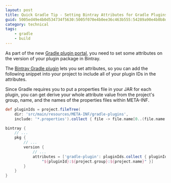 ```yaml
---
layout: post
title: Quick Gradle Tip - Setting Bintray Attributes for Gradle Plugins
guid: 5005ed49e4b0d534734f5630:5005f070e4b0ee36c463b555:54289a90e4b0b8d209dc07e3
category: technical
tags:
    - gradle
    - build
---
```

As part of the new [Gradle plugin portal](http://plugins.gradle.org), you need to set some attributes on the version of your plugin package in Bintray.

The [Bintray Gradle plugin](https://github.com/bintray/gradle-bintray-plugin) lets you set attributes, so you can add the following snippet into your project to include all of your plugin IDs in the attributes.

Since Gradle requires you to put a properties file in your JAR for each plugin, you can get derive your whole attribute value from the project's group, name, and the names of the properties files within META-INF.

```groovy
def pluginIds = project.fileTree(
    dir: 'src/main/resources/META-INF/gradle-plugins',
    include: '*.properties').collect { file -> file.name[0..(file.name.lastIndexOf('.') - 1)] }

bintray {
    // ...
    pkg {
        // ...
        version {
            // ...
            attributes = ['gradle-plugin': pluginIds.collect { pluginId ->
                "${pluginId}:${project.group}:${project.name}" }]
        }
    }
}
```
